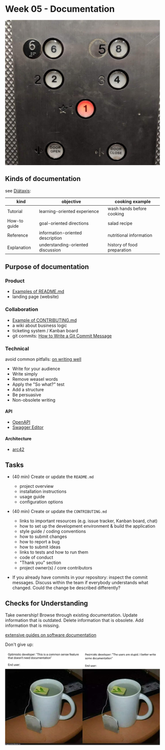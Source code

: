 # Week 05 - Documentation

![Photo of buttons in an elevator. There are numbers on the buttons and numbers next to the buttons, some of which do not match.](/img/elevator_confusion.jpeg)

## Kinds of documentation

see [Diátaxis](https://diataxis.fr):

| kind           | objective                         | cooking example             |
|----------------|-----------------------------------| --------------------------- |
| Tutorial       | learning-oriented experience      | wash hands before cooking   |
| How-to guide   | goal-oriented directions          | salad recipe                |
| Reference      | information-oriented description  | nutritional information     |
| Explanation    | understanding-oriented discussion | history of food preparation |

## Purpose of documentation

### Product

- [Examples of README.md](https://github.com/matiassingers/awesome-readme)
- landing page (website)

### Collaboration

- [Example of CONTRIBUTING.md](https://contributing.md/example/)
- a wiki about business logic
- ticketing system / Kanban board
- git commits: [How to Write a Git Commit Message](https://cbea.ms/git-commit/)

### Technical

avoid common pitfalls: [on writing well](https://zodvik.com/posts/on-writing-well/)

- Write for your audience
- Write simply
- Remove weasel words
- Apply the "So what?" test
- Add a structure
- Be persuasive
- Non-obsolete writing

#### API

- [OpenAPI](https://www.openapis.org/)
- [Swagger Editor](https://editor.swagger.io/)

#### Architecture

- [arc42](https://arc42.org)

## Tasks

- (40 min) Create or update the `README.md`

    - project overview
    - installation instructions
    - usage guide
    - configuration options

- (40 min) Create or update the `CONTRIBUTING.md`

    - links to important resources (e.g. issue tracker, Kanban board, chat)
    - how to set up the development environment & build the application
    - style guide / coding conventions
    - how to submit changes
    - how to report a bug
    - how to submit ideas
    - links to tests and how to run them
    - code of conduct
    - "Thank you" section
    - project owner(s) / core contributors

- If you already have commits in your repository: inspect the commit messages. Discuss within the team if everybody understands what changed. Could the change be described differently?

## Checks for Understanding

Take ownership! Browse through existing documentation. Update information that is outdated. Delete information that is obsolete. Add information that is missing.

[extensive guides on software documentation](https://www.writethedocs.org/guide/)

Don't give up:

![Photo of a cup of hot water with the leaf of a tea bag floating in it. The tea bag lies next to the cup. Text above states "Optimistic developer: 'This is a common sense feature that doesn't need documentation.'" and: "Pessimistic developer: 'The users are stupid. I better write some documentation.'". The joke is that both situations end up the same.](/img/common_sense_feature.jpeg)